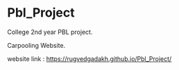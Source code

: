 # Pbl_Project

College 2nd year PBL project.

Carpooling Website.

website link : https://rugvedgadakh.github.io/Pbl_Project/
